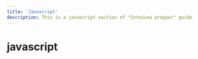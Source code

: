 ```yaml
---
title: 'Javascript'
description: This is a javascript section of "Inteview prepper" guide
---
```

# javascript